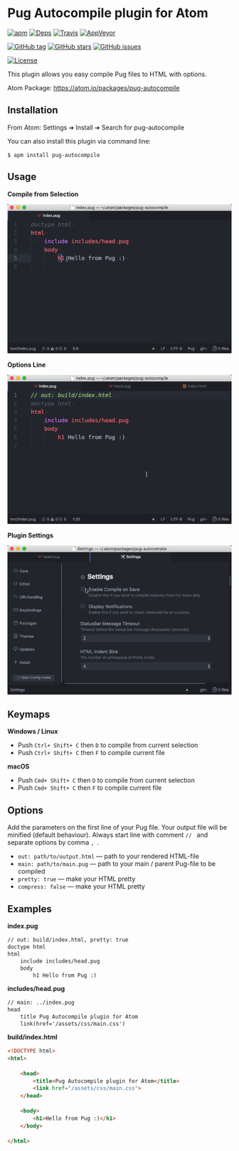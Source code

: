 
# Pug Autocompile plugin for Atom

[![apm](https://img.shields.io/apm/dm/pug-autocompile.svg?style=flat-square)](https://atom.io/packages/pug-autocompile)
[![Deps](https://david-dm.org/DopustimVladimir/atom-pug-autocompile.svg)](https://david-dm.org/DopustimVladimir/atom-pug-autocompile)
[![Travis](https://img.shields.io/travis/DopustimVladimir/atom-pug-autocompile.svg?style=flat-square)](https://travis-ci.org/DopustimVladimir/atom-pug-autocompile)
[![AppVeyor](https://img.shields.io/appveyor/ci/DopustimVladimir/atom-pug-autocompile.svg?style=flat-square)](https://ci.appveyor.com/project/DopustimVladimir/atom-pug-autocompile/branch/master)

[![GitHub tag](https://img.shields.io/github/tag/DopustimVladimir/atom-pug-autocompile.svg?style=flat-square)](https://github.com/DopustimVladimir/atom-pug-autocompile/tags)
[![GitHub stars](https://img.shields.io/github/stars/DopustimVladimir/atom-pug-autocompile.svg?style=flat-square)](https://github.com/DopustimVladimir/atom-pug-autocompile/stargazers)
[![GitHub issues](https://img.shields.io/github/issues/DopustimVladimir/atom-pug-autocompile.svg?style=flat-square)](https://github.com/DopustimVladimir/atom-pug-autocompile/issues)

[![License](https://img.shields.io/github/license/mashape/apistatus.svg?style=flat-square)](/LICENSE.md)

This plugin allows you easy compile Pug files to HTML with options.

Atom Package: https://atom.io/packages/pug-autocompile

## Installation

From Atom: Settings ➔ Install ➔ Search for pug-autocompile

You can also install this plugin via command line:

```
$ apm install pug-autocompile
```

## Usage

**Compile from Selection**

![gif](https://raw.githubusercontent.com/DopustimVladimir/atom-pug-autocompile/master/docs/compile-from-selection.gif)

**Options Line**

![gif](https://raw.githubusercontent.com/DopustimVladimir/atom-pug-autocompile/master/docs/options-line.gif)

**Plugin Settings**

![gif](https://raw.githubusercontent.com/DopustimVladimir/atom-pug-autocompile/master/docs/plugin-settings.gif)

## Keymaps

**Windows / Linux**

- Push `Ctrl+ Shift+ C` then `D` to compile from current selection
- Push `Ctrl+ Shift+ C` then `F` to compile current file

**macOS**

- Push `Cmd+ Shift+ C` then `D` to compile from current selection
- Push `Cmd+ Shift+ C` then `F` to compile current file

## Options

Add the parameters on the first line of your Pug file.
Your output file will be minified (default behaviour).
Always start line with comment `// ` and separate options by comma `, `.

- `out: path/to/output.html` — path to your rendered HTML-file
- `main: path/to/main.pug` — path to your main / parent Pug-file to be compiled
- `pretty: true` — make your HTML pretty
- `compress: false` — make your HTML pretty

## Examples

**index.pug**

```
// out: build/index.html, pretty: true
doctype html
html
    include includes/head.pug
    body
        h1 Hello from Pug :)
```

**includes/head.pug**

```
// main: ../index.pug
head
    title Pug Autocompile plugin for Atom
    link(href='/assets/css/main.css')
```

**build/index.html**

```html
<!DOCTYPE html>
<html>

    <head>
        <title>Pug Autocompile plugin for Atom</title>
        <link href="/assets/css/main.css">
    </head>

    <body>
        <h1>Hello from Pug :)</h1>
    </body>

</html>
```

